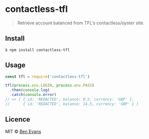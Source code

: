 # contactless-tfl

> Retrieve account balanced from TFL's contactless/oyster site.

## Install

    $ npm install contactless-tfl

## Usage

```js
const tfl = require('contactless-tfl')

tfl(process.env.LOGIN, process.env.PASS)
  .then(console.log)
  .catch(console.error)
// => [ { id: 'REDACTED', balance: 0.5, currency: 'GBP' },
//      { id: 'REDACTED', balance: 14.5, currency: 'GBP' } ]

```

## Licence

MIT © [Ben Evans](https://bencevans.io)